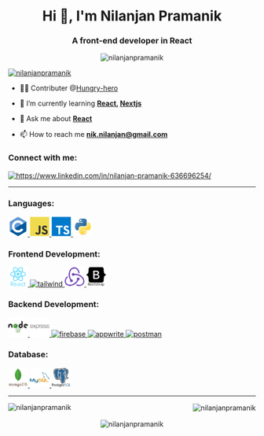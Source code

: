 <h1 align="center">Hi 👋, I'm Nilanjan Pramanik</h1>
<h3 align="center">A front-end developer in React</h3>


<p align="center"> <img src="https://komarev.com/ghpvc/?username=nilanjanpramanik&label=Profile%20views&color=0e75b6&style=flat" alt="nilanjanpramanik" /> </p>

<p align="left"> <a href="https://github.com/ryo-ma/github-profile-trophy"><img src="https://github-profile-trophy.vercel.app/?username=nilanjanpramanik" alt="nilanjanpramanik" /></a> </p>

- 👨‍💻 Contributer @[Hungry-hero](https://hungry-hero-ag.netlify.app/)

- 🌱 I’m currently learning **[React](https://react.dev/), [Nextjs](https://nextjs.org/)**

- 💬 Ask me about **[React](https://react.dev/)**

- 📫 How to reach me **nik.nilanjan@gmail.com**

<h3 align="left">Connect with me:</h3>
<p align="left">
<a href="https://linkedin.com/in/https://www.linkedin.com/in/nilanjan-pramanik-636696254/" target="blank"><img align="center" src="https://raw.githubusercontent.com/rahuldkjain/github-profile-readme-generator/master/src/images/icons/Social/linked-in-alt.svg" alt="https://www.linkedin.com/in/nilanjan-pramanik-636696254/" height="30" width="40" /></a>
</p>

<hr>

<h3 align="left">Languages:</h3>
<p align="left">
  <a href="https://www.cprogramming.com/" target="_blank" rel="noreferrer">
    <img src="https://raw.githubusercontent.com/devicons/devicon/master/icons/c/c-original.svg" alt="c" width="40" height="40"/>
  </a> 
  <a href="https://developer.mozilla.org/en-US/docs/Web/JavaScript" target="_blank" rel="noreferrer"> 
    <img src="https://raw.githubusercontent.com/devicons/devicon/master/icons/javascript/javascript-original.svg" alt="javascript" width="40" height="40"/> 
  </a> 
  <a href="https://www.typescriptlang.org/" target="_blank" rel="noreferrer"> 
    <img src="https://raw.githubusercontent.com/devicons/devicon/master/icons/typescript/typescript-original.svg" alt="typescript" width="40" height="40"/> 
  </a>
  <a href="https://www.python.org" target="_blank" rel="noreferrer"> 
    <img src="https://raw.githubusercontent.com/devicons/devicon/master/icons/python/python-original.svg" alt="python" width="40" height="40"/> 
  </a> 
</p>

<h3 align="left">Frontend Development:</h3>
<p align="left"> 
  <a href="https://reactjs.org/" target="_blank" rel="noreferrer"> <img src="https://raw.githubusercontent.com/devicons/devicon/master/icons/react/react-original-wordmark.svg" alt="react" width="40" height="40"/> </a> 
  <a href="https://tailwindcss.com/" target="_blank" rel="noreferrer"> <img src="https://www.vectorlogo.zone/logos/tailwindcss/tailwindcss-icon.svg" alt="tailwind" width="40" height="40"/> </a> 
  <a href="https://redux.js.org" target="_blank" rel="noreferrer"> <img src="https://raw.githubusercontent.com/devicons/devicon/master/icons/redux/redux-original.svg" alt="redux" width="40" height="40"/> </a> 
  <a href="https://getbootstrap.com" target="_blank" rel="noreferrer"> <img src="https://raw.githubusercontent.com/devicons/devicon/master/icons/bootstrap/bootstrap-plain-wordmark.svg" alt="bootstrap" width="40" height="40"/> </a>
  </a> 
</p>

<h3 align="left">Backend Development:</h3>
<div align="left" dis>
  <a href="https://nodejs.org" target="_blank" rel="noreferrer"> <img src="https://raw.githubusercontent.com/devicons/devicon/master/icons/nodejs/nodejs-original-wordmark.svg" alt="nodejs" width="40" height="40"/> </a> 
  <a href="https://expressjs.com" target="_blank" rel="noreferrer"> <img src="https://raw.githubusercontent.com/devicons/devicon/master/icons/express/express-original-wordmark.svg" alt="express" width="40" height="40"/> </a> 
  <a href="https://firebase.google.com/" target="_blank" rel="noreferrer"> <img src="https://www.vectorlogo.zone/logos/firebase/firebase-icon.svg" alt="firebase" width="40" height="40"/> </a> 
  <a href="https://appwrite.io" target="_blank" rel="noreferrer"> 
    <img src="https://www.vectorlogo.zone/logos/appwriteio/appwriteio-icon.svg" alt="appwrite" width="40" height="40"/> 
  </a>
  <a href="https://postman.com" target="_blank" rel="noreferrer"> <img src="https://www.vectorlogo.zone/logos/getpostman/getpostman-icon.svg" alt="postman" width="40" height="40"/> </a> 
</div>


<h3 align="left">Database:</h3>
<p align="left"> <a href="https://www.mongodb.com/" target="_blank" rel="noreferrer"> <img src="https://raw.githubusercontent.com/devicons/devicon/master/icons/mongodb/mongodb-original-wordmark.svg" alt="mongodb" width="40" height="40"/> </a> <a href="https://www.mysql.com/" target="_blank" rel="noreferrer"> <img src="https://raw.githubusercontent.com/devicons/devicon/master/icons/mysql/mysql-original-wordmark.svg" alt="mysql" width="40" height="40"/> </a> <a href="https://www.postgresql.org" target="_blank" rel="noreferrer"> <img src="https://raw.githubusercontent.com/devicons/devicon/master/icons/postgresql/postgresql-original-wordmark.svg" alt="postgresql" width="40" height="40"/> </a> </p>

<hr>

<p align="left"><img align="left" src="https://github-readme-stats.vercel.app/api/top-langs?username=nilanjanpramanik&show_icons=true&locale=en&layout=compact" alt="nilanjanpramanik" /></p>

<p align="right">&nbsp;<img align="center" src="https://github-readme-stats.vercel.app/api?username=nilanjanpramanik&show_icons=true&locale=en" alt="nilanjanpramanik" /></p>

<p align="center"><img align="center" src="https://github-readme-streak-stats.herokuapp.com/?user=nilanjanpramanik&" alt="nilanjanpramanik" /></p>

